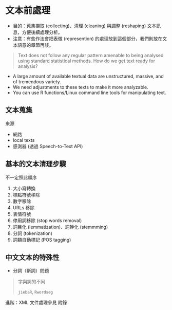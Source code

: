 # 文本前處理

* 目的：蒐集擷取 \(collecting\)、清理 \(cleaning\) 與調整 \(reshaping\) 文本訊息，方便後續處理分析。
* 注意：有些作法會把表徵 \(represention\) 的處理放到這個部分，我們則放在文本語意的章節再談。 

> Text does not follow any regular pattern amenable to being analysed using standard statistical methods. How do we get text ready for analysis?

* A large amount of available textual data are unstructured, massive, and of tremendous variety.
* We need adjustments to these texts to make it more analyzable.
* You can use R functions/Linux command line tools for manipulating text. 

## 文本蒐集

來源

* 網路
* local texts
* 感測器 \(透過 Speech-to-Text API\)

## 基本的文本清理步驟

不一定照此順序

1. 大小寫轉換
2. 標點符號移除
3. 數字移除
4. URLs 移除
5. 表情符號 
6. 停用詞移除 \(stop words removal\) 
7. 詞目化 \(lemmatization\)、詞幹化 \(stemmming\) 
8. 分詞 \(tokenization\)
9. 詞類自動標記 \(POS tagging\)

## 中文文本的特殊性

* 分詞（斷詞）問題

> 字與詞的不同
>
> `jiebaR`, `Rwordseg`

進階：XML 文件處理參見 附錄

